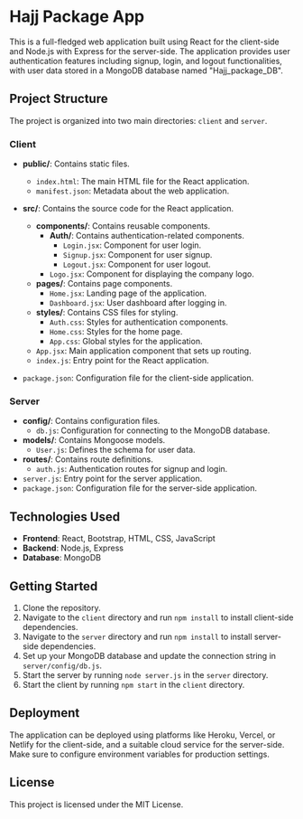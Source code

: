 # Hajj Package App

This is a full-fledged web application built using React for the client-side and Node.js with Express for the server-side. The application provides user authentication features including signup, login, and logout functionalities, with user data stored in a MongoDB database named "Hajj_package_DB".

## Project Structure

The project is organized into two main directories: `client` and `server`.

### Client

- **public/**: Contains static files.
  - `index.html`: The main HTML file for the React application.
  - `manifest.json`: Metadata about the web application.

- **src/**: Contains the source code for the React application.
  - **components/**: Contains reusable components.
    - **Auth/**: Contains authentication-related components.
      - `Login.jsx`: Component for user login.
      - `Signup.jsx`: Component for user signup.
      - `Logout.jsx`: Component for user logout.
    - `Logo.jsx`: Component for displaying the company logo.
  - **pages/**: Contains page components.
    - `Home.jsx`: Landing page of the application.
    - `Dashboard.jsx`: User dashboard after logging in.
  - **styles/**: Contains CSS files for styling.
    - `Auth.css`: Styles for authentication components.
    - `Home.css`: Styles for the home page.
    - `App.css`: Global styles for the application.
  - `App.jsx`: Main application component that sets up routing.
  - `index.js`: Entry point for the React application.

- `package.json`: Configuration file for the client-side application.

### Server

- **config/**: Contains configuration files.
  - `db.js`: Configuration for connecting to the MongoDB database.
- **models/**: Contains Mongoose models.
  - `User.js`: Defines the schema for user data.
- **routes/**: Contains route definitions.
  - `auth.js`: Authentication routes for signup and login.
- `server.js`: Entry point for the server application.
- `package.json`: Configuration file for the server-side application.

## Technologies Used

- **Frontend**: React, Bootstrap, HTML, CSS, JavaScript
- **Backend**: Node.js, Express
- **Database**: MongoDB

## Getting Started

1. Clone the repository.
2. Navigate to the `client` directory and run `npm install` to install client-side dependencies.
3. Navigate to the `server` directory and run `npm install` to install server-side dependencies.
4. Set up your MongoDB database and update the connection string in `server/config/db.js`.
5. Start the server by running `node server.js` in the `server` directory.
6. Start the client by running `npm start` in the `client` directory.

## Deployment

The application can be deployed using platforms like Heroku, Vercel, or Netlify for the client-side, and a suitable cloud service for the server-side. Make sure to configure environment variables for production settings.

## License

This project is licensed under the MIT License.
